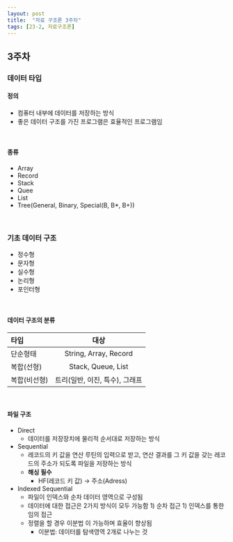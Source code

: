 ```yaml
---
layout: post
title:  "자료 구조론 3주차"
tags: [23-2, 자료구조론]
---
```


## 3주차

### 데이터 타입

#### 정의

- 컴퓨터 내부에 데이터를 저장하는 방식
- 좋은 데이터 구조를 가진 프로그램은 효율적인 프로그램임

<br>

#### 종류

- Array
- Record
- Stack
- Quee
- List
- Tree(General, Binary, Special(B, B*, B+))

<br>

### 기초 데이터 구조

- 정수형
- 문자형
- 실수형
- 논리형
- 포인터형

<br>

#### 데이터 구조의 분류

| 타입         |              대상              |
| :----------- | :----------------------------: |
| 단순형태     |     String, Array, Record      |
| 복합(선형)   |       Stack, Queue, List       |
| 복합(비선형) | 트리(일반, 이진, 특수), 그래프 |

<br>

#### 파일 구조

- Direct
  - 데이터를 저장장치에 물리적 순서대로 저장하는 방식
- Sequential
  - 레코드의 키 값을 연산 루틴의 입력으로 받고, 연산 결과를 그 키 값을 갖는 레코드의 주소가 되도록 파일을 저장하는 방식
  - **해싱 필수**
    - HF(레코드 키 값) -> 주소(Adress)
- Indexed Sequential
  - 파일이 인덱스와 순차 데이터 영역으로 구성됨
  - 데이터에 대한 접근은 2가지 방식이 모두 가능함
    	1) 순차 접근
    	1) 인덱스를 통한 임의 접근
  - 정렬을 할 경우 이분법 이 가능하며 효율이 향상됨
    - 이분법: 데이터를 탐색영역 2개로 나누는 것
